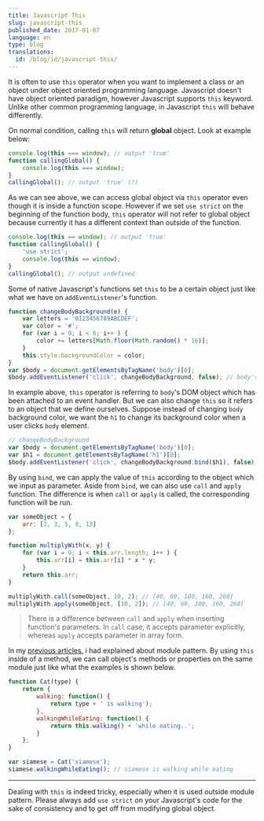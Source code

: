 ```yaml
---
title: Javascript This
slug: javascript-this
published_date: 2017-01-07
language: en
type: blog
translations:
  id: /blog/id/javascript-this/
---
```


It is often to use `this` operator when you want to implement a class or an object under object oriented programming language. Javascript doesn't have object oriented paradigm, however Javascript supports `this` keyword. Unlike other common programming language, in Javascript `this` will behave differently.

On normal condition, calling `this` will return __global__ object. Look at example below:

``` js
console.log(this === window); // output 'true'
function callingGlobal() {
    console.log(this === window);
}
callingGlobal(); // output 'true' (?)
```

As we can see above, we can access global object via `this` operator even though it is inside a function scope. However if we set `use strict` on the beginning of the function body, `this` operator will not refer to global object because currently it has a different context than outside of the function.

``` js
console.log(this == window); // output 'true'
function callingGlobal() {
    'use strict';
    console.log(this == window);
}
callingGlobal(); // output undefined
```

Some of native Javascript's functions set `this` to be a certain object just like what we have on `addEventListener`'s function.

``` js
function changeBodyBackground(e) {
    var letters = '0123456789ABCDEF';
    var color = '#';
    for (var i = 0; i < 6; i++ ) {
        color += letters[Math.floor(Math.random() * 16)];
    }
    this.style.backgroundColor = color;
}
var $body = document.getElementsByTagName('body')[0];
$body.addEventListener('click', changeBodyBackground, false); // body's background color change when it is clicked
```

In example above, `this` operator is referring to `body`'s DOM object which has been attached to an event handler. But we can also change `this` so it refers to an object that we define ourselves. Suppose instead of changing `body` background color, we want the `h1` to change its background color when a user clicks `body` element.

``` js
// changeBodyBackground
var $body = document.getElementsByTagName('body')[0];
var $h1 = document.getElementsByTagName('h1')[0];
$body.addEventListener('click', changeBodyBackground.bind($h1), false); // h1 will change color whenever we click the body
```

By using `bind`, we can apply the value of `this` according to the object which we input as parameter. Aside from `bind`, we can also use `call` and `apply` function. The difference is when `call` or `apply` is called, the corresponding function will be run.

``` js
var someObject = {
    arr: [2, 3, 5, 8, 13]
};

function multiplyWith(x, y) {
    for (var i = 0; i < this.arr.length; i++ ) {
        this.arr[i] = this.arr[i] * x * y;
    }
    return this.arr;
}

multiplyWith.call(someObject, 10, 2); // [40, 60, 100, 160, 260]
multiplyWith.apply(someObject, [10, 2]); // [40, 60, 100, 160, 260]
```

> There is a difference between `call` and `apply` when inserting function's parameters. In `call` case, it accepts parameter explicitly, whereas `apply` accepts parameter in array form.

In my [previous articles](/blog/en/understanding-closure-in-javascript/), i had explained about module pattern. By using `this` inside of a method, we can call object's methods or properties on the same module just like what the examples is shown below.

``` js
function Cat(type) {
    return {
        walking: function() {
            return type + ' is walking');
        },
        walkingWhileEating: function() {
            return this.walking() + 'while eating..';
        }
    };
}

var siamese = Cat('siamese');
siamese.walkingWhileEating(); // siamese is walking while eating
```

---

Dealing with `this` is indeed tricky, especially when it is used outside module pattern. Please always add `use strict` on your Javascript's code for the sake of consistency and to get off from modifying global object.

